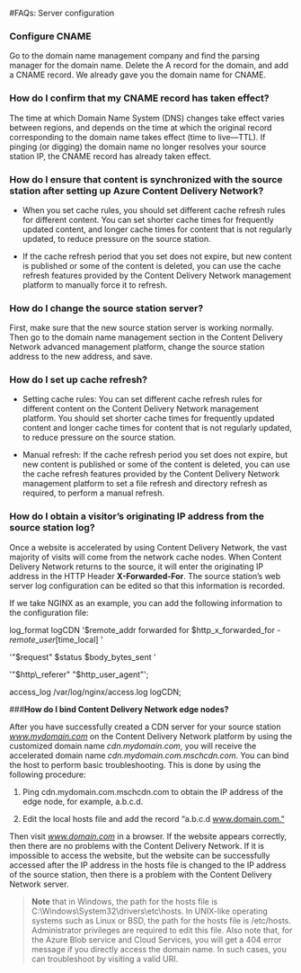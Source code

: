 <properties linkid="dev-net-common-tasks-cdn" urlDisplayName="CDN" pageTitle="Microsoft Azure Content Delivery Network FAQs: Azure feature guide" metaKeywords="Azure CDN, Azure CDN, Azure blobs, Azure caching, Azure add-ons, CDN FAQ, CDN FAQs, CDN acceleration, CDN service, configuring CNAME, CNAME, CNAME record, cache refresh, cache rules, CDN edge node, CDN technical documentation, CDN help files" description="Find answers to service configuration questions related to Microsoft Azure Content Delivery Network" metaCanonical="" services="" documentationCenter=".NET" title="" authors="" solutions="" manager="" editor="" />
<tags ms.service=""
    ms.date=""
    wacn.date="11/27/2015"
    />

#FAQs: Server configuration

### **Configure CNAME**
Go to the domain name management company and find the parsing manager for the domain name. Delete the A record for the domain, and add a CNAME record. We already gave you the domain name for CNAME.

### **How do I confirm that my CNAME record has taken effect?**
The time at which Domain Name System (DNS) changes take effect varies between regions, and depends on the time at which the original record corresponding to the domain name takes effect (time to live—TTL). If pinging (or digging) the domain name no longer resolves your source station IP, the CNAME record has already taken effect.

### **How do I ensure that content is synchronized with the source station after setting up Azure Content Delivery Network?**

- When you set cache rules, you should set different cache refresh rules for different content. You can set shorter cache times for frequently updated content, and longer cache times for content that is not regularly updated, to reduce pressure on the source station.
      
- If the cache refresh period that you set does not expire, but new content is published or some of the content is deleted, you can use the cache refresh features provided by the Content Delivery Network management platform to manually force it to refresh.

### **How do I change the source station server?**

First, make sure that the new source station server is working normally. Then go to the domain name management section in the Content Delivery Network advanced management platform, change the source station address to the new address, and save.

### **How do I set up cache refresh?**

- Setting cache rules: You can set different cache refresh rules for different content on the Content Delivery Network management platform. You should set shorter cache times for frequently updated content and longer cache times for content that is not regularly updated, to reduce pressure on the source station.
   
- Manual refresh: If the cache refresh period you set does not expire, but new content is published or some of the content is deleted, you can use the cache refresh features provided by the Content Delivery Network management platform to set a file refresh and directory refresh as required, to perform a manual refresh.

### **How do I obtain a visitor’s originating IP address from the source station log?**

Once a website is accelerated by using Content Delivery Network, the vast majority of visits will come from the network cache nodes. When Content Delivery Network returns to the source, it will enter the originating IP address in the HTTP Header **X-Forwarded-For**. The source station’s web server log configuration can be edited so that this information is recorded.

If we take NGINX as an example, you can add the following information to the configuration file:

log\_format logCDN '$remote\_addr forwarded for $http\_x\_forwarded\_for - $remote\_user [$time\_local] '

'"$request" $status $body\_bytes\_sent '

'"$http\_referer" "$http\_user\_agent"';
      
access\_log /var/log/nginx/access.log logCDN;

###**How do I bind Content Delivery Network edge nodes?**
 
After you have successfully created a CDN server for your source station _www.mydomain.com_ on the Content Delivery Network platform by using the customized domain name _cdn.mydomain.com_, you will receive the accelerated domain name _cdn.mydomain.com.mschcdn.com_. You can bind the host to perform basic troubleshooting. This is done by using the following procedure:

1. Ping cdn.mydomain.com.mschcdn.com to obtain the IP address of the edge node, for example, a.b.c.d.

2. Edit the local hosts file and add the record “a.b.c.d www.domain.com.”
     
Then visit _www.domain.com_ in a browser. If the website appears correctly, then there are no problems with the Content Delivery Network. If it is impossible to access the website, but the website can be successfully accessed after the IP address in the hosts file is changed to the IP address of the source station, then there is a problem with the Content Delivery Network server.

>**Note** that in Windows, the path for the hosts file is C:\\Windows\\System32\\drivers\\etc\\hosts. In UNIX-like operating systems such as Linux or BSD, the path for the hosts file is /etc/hosts. Administrator privileges are required to edit this file. Also note that, for the Azure Blob service and Cloud Services, you will get a 404 error message if you directly access the domain name. In such cases, you can troubleshoot by visiting a valid URI.



<!---HONumber=CDN_1201_2015-->
